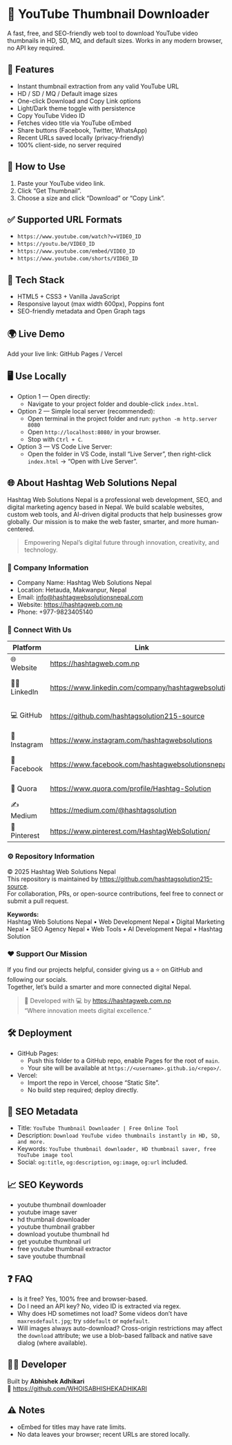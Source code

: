 # 🎯 YouTube Thumbnail Downloader

A fast, free, and SEO-friendly web tool to download YouTube video thumbnails in HD, SD, MQ, and default sizes. Works in any modern browser, no API key required.

## 🚀 Features
- Instant thumbnail extraction from any valid YouTube URL
- HD / SD / MQ / Default image sizes
- One-click Download and Copy Link options
- Light/Dark theme toggle with persistence
- Copy YouTube Video ID
- Fetches video title via YouTube oEmbed
- Share buttons (Facebook, Twitter, WhatsApp)
- Recent URLs saved locally (privacy-friendly)
- 100% client-side, no server required

## 🔧 How to Use
1. Paste your YouTube video link.
2. Click “Get Thumbnail”.
3. Choose a size and click “Download” or “Copy Link”.

## ✅ Supported URL Formats
- `https://www.youtube.com/watch?v=VIDEO_ID`
- `https://youtu.be/VIDEO_ID`
- `https://www.youtube.com/embed/VIDEO_ID`
- `https://www.youtube.com/shorts/VIDEO_ID`

## 🧠 Tech Stack
- HTML5 + CSS3 + Vanilla JavaScript
- Responsive layout (max width 600px), Poppins font
- SEO-friendly metadata and Open Graph tags

## 🌍 Live Demo
Add your live link: GitHub Pages / Vercel

## 🖥️ Use Locally
- Option 1 — Open directly:
  - Navigate to your project folder and double-click `index.html`.
- Option 2 — Simple local server (recommended):
  - Open terminal in the project folder and run: `python -m http.server 8080`
  - Open `http://localhost:8080/` in your browser.
  - Stop with `Ctrl + C`.
- Option 3 — VS Code Live Server:
  - Open the folder in VS Code, install “Live Server”, then right-click `index.html` → “Open with Live Server”.

## 🌐 About Hashtag Web Solutions Nepal

Hashtag Web Solutions Nepal is a professional web development, SEO, and digital marketing agency based in Nepal. We build scalable websites, custom web tools, and AI-driven digital products that help businesses grow globally. Our mission is to make the web faster, smarter, and more human-centered.

> Empowering Nepal’s digital future through innovation, creativity, and technology.

### 🏢 Company Information
- Company Name: Hashtag Web Solutions Nepal  
- Location: Hetauda, Makwanpur, Nepal  
- Email: info@hashtagwebsolutionsnepal.com  
- Website: https://hashtagweb.com.np  
- Phone: +977-9823405140

### 🔗 Connect With Us

| Platform | Link | Status |
|-----------|------|--------|
| 🌐 Website | https://hashtagweb.com.np | Official business site |
| 🧑‍💼 LinkedIn | https://www.linkedin.com/company/hashtagwebsolution | Verified company profile |
| 💻 GitHub | https://github.com/hashtagsolution215-source | Open-source projects |
| 📸 Instagram | https://www.instagram.com/hashtagwebsolutions | Portfolio & updates |
| 📘 Facebook | https://www.facebook.com/hashtagwebsolutionsnepal | Active business page |
| 🧠 Quora | https://www.quora.com/profile/Hashtag-Solution | Q&A contributions |
| ✍️ Medium | https://medium.com/@hashtagsolution | Articles & tech blogs |
| 📌 Pinterest | https://www.pinterest.com/HashtagWebSolution/ | Design inspirations |

### ⚙️ Repository Information
© 2025 Hashtag Web Solutions Nepal  
This repository is maintained by https://github.com/hashtagsolution215-source.  
For collaboration, PRs, or open-source contributions, feel free to connect or submit a pull request.

**Keywords:**  
Hashtag Web Solutions Nepal • Web Development Nepal • Digital Marketing Nepal • SEO Agency Nepal • Web Tools • AI Development Nepal • Hashtag Solution

### ❤️ Support Our Mission
If you find our projects helpful, consider giving us a ⭐ on GitHub and following our socials.  
Together, let’s build a smarter and more connected digital Nepal.

> 🚀 Developed with 💻 by https://hashtagweb.com.np  
> “Where innovation meets digital excellence.”

## 🛠 Deployment
- GitHub Pages:
  - Push this folder to a GitHub repo, enable Pages for the root of `main`.
  - Your site will be available at `https://<username>.github.io/<repo>/`.
- Vercel:
  - Import the repo in Vercel, choose “Static Site”.
  - No build step required; deploy directly.

## 🔎 SEO Metadata
- Title: `YouTube Thumbnail Downloader | Free Online Tool`
- Description: `Download YouTube video thumbnails instantly in HD, SD, and more.`
- Keywords: `YouTube thumbnail downloader, HD thumbnail saver, free YouTube image tool`
- Social: `og:title`, `og:description`, `og:image`, `og:url` included.

## 📈 SEO Keywords
- youtube thumbnail downloader
- youtube image saver
- hd thumbnail downloader
- youtube thumbnail grabber
- download youtube thumbnail hd
- get youtube thumbnail url
- free youtube thumbnail extractor
- save youtube thumbnail

## ❓ FAQ
- Is it free? Yes, 100% free and browser-based.
- Do I need an API key? No, video ID is extracted via regex.
- Why does HD sometimes not load? Some videos don’t have `maxresdefault.jpg`; try `sddefault` or `mqdefault`.
- Will images always auto-download? Cross-origin restrictions may affect the `download` attribute; we use a blob-based fallback and native save dialog (where available).

## 🧑‍💻 Developer
Built by **Abhishek Adhikari**  
🔗 https://github.com/WHOISABHISHEKADHIKARI

## ⚠️ Notes
- oEmbed for titles may have rate limits.
- No data leaves your browser; recent URLs are stored locally.